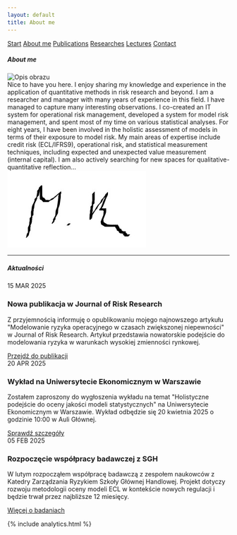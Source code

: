 ```yaml
---
layout: default
title: About me
---
```

<div id="myMenu">
  <a href="/" class="menu-option">Start</a>
  <a href="/about" class="menu-option">About me</a>
  <a href="/publications" class="menu-option">Publications</a>
  <a href="/researches" class="menu-option">Researches</a>
  <a href="/conferences" class="menu-option">Lectures</a>
  <a href="/contact" class="menu-option">Contact</a>
</div>

<div class="square"></div>
<div class="square1"></div>
<div class="square2"></div>
<div class="square-big"></div>


##### About me

<!-- Dodajemy pozycjonowany obraz -->
<div class="positioned-image">
  <img src="/assets/images/Maciej Buczak-zdjęcie4.jpg" alt="Opis obrazu">
</div>
Nice to have you here. I enjoy sharing my knowledge and experience in the application of quantitative methods in risk research and beyond. I am a researcher and manager with many years of experience in this field. I have managed to capture many interesting observations. I co-created an IT system for operational risk management, developed a system for model risk management, and spent most of my time on various statistical analyses. For eight years, I have been involved in the holistic assessment of models in terms of their exposure to model risk.  
My main areas of expertise include credit risk (ECL/IFRS9), operational risk, and statistical measurement techniques, including expected and unexpected value measurement (internal capital). I am also actively searching for new spaces for qualitative-quantitative reflection...

<div class="positioned-image">
  <img src="/assets/images/Maciej Buczak-podpis.jpg" alt="Opis obrazu">
</div>

<hr>

##### Aktualności

<div class="aktualnosci-container">
  <!-- Aktualne wydarzenie -->
  <div class="aktualnosc-card">
    <div class="aktualnosc-date">
      <span class="day">15</span>
      <span class="month">MAR</span>
      <span class="year">2025</span>
    </div>
    <div class="aktualnosc-content">
      <h3 class="aktualnosc-title">Nowa publikacja w Journal of Risk Research</h3>
      <p class="aktualnosc-description">
        Z przyjemnością informuję o opublikowaniu mojego najnowszego artykułu "Modelowanie ryzyka operacyjnego w czasach zwiększonej niepewności" w Journal of Risk Research. Artykuł przedstawia nowatorskie podejście do modelowania ryzyka w warunkach wysokiej zmienności rynkowej.
      </p>
      <div class="aktualnosc-footer">
        <a href="/publications" class="aktualnosc-link">Przejdź do publikacji</a>
      </div>
    </div>
  </div>

  <!-- Nadchodzące wydarzenie -->
  <div class="aktualnosc-card">
    <div class="aktualnosc-date">
      <span class="day">20</span>
      <span class="month">APR</span>
      <span class="year">2025</span>
    </div>
    <div class="aktualnosc-content">
      <h3 class="aktualnosc-title">Wykład na Uniwersytecie Ekonomicznym w Warszawie</h3>
      <p class="aktualnosc-description">
        Zostałem zaproszony do wygłoszenia wykładu na temat "Holistyczne podejście do oceny jakości modeli statystycznych" na Uniwersytecie Ekonomicznym w Warszawie. Wykład odbędzie się 20 kwietnia 2025 o godzinie 10:00 w Auli Głównej.
      </p>
      <div class="aktualnosc-footer">
        <a href="/conferences" class="aktualnosc-link">Sprawdź szczegóły</a>
      </div>
    </div>
  </div>

  <!-- Współpraca badawcza -->
  <div class="aktualnosc-card">
    <div class="aktualnosc-date">
      <span class="day">05</span>
      <span class="month">FEB</span>
      <span class="year">2025</span>
    </div>
    <div class="aktualnosc-content">
      <h3 class="aktualnosc-title">Rozpoczęcie współpracy badawczej z SGH</h3>
      <p class="aktualnosc-description">
        W lutym rozpocząłem współpracę badawczą z zespołem naukowców z Katedry Zarządzania Ryzykiem Szkoły Głównej Handlowej. Projekt dotyczy rozwoju metodologii oceny modeli ECL w kontekście nowych regulacji i będzie trwał przez najbliższe 12 miesięcy.
      </p>
      <div class="aktualnosc-footer">
        <a href="/researches" class="aktualnosc-link">Więcej o badaniach</a>
      </div>
    </div>
  </div>
</div>

{% include analytics.html %}
